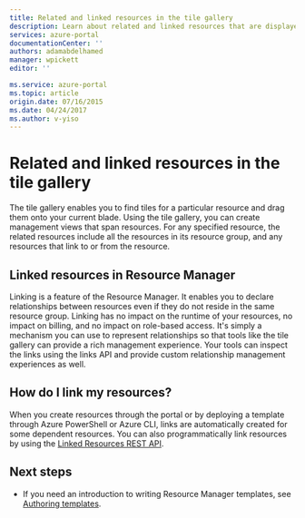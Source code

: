 ```yaml
---
title: Related and linked resources in the tile gallery
description: Learn about related and linked resources that are displayed in the tile gallery of the Azure preview portal.
services: azure-portal
documentationCenter: ''
authors: adamabdelhamed
manager: wpickett
editor: ''

ms.service: azure-portal
ms.topic: article
origin.date: 07/16/2015
ms.date: 04/24/2017
ms.author: v-yiso
---
```


# Related and linked resources in the tile gallery

The tile gallery enables you to find tiles for a particular resource and drag them onto your current blade. 
Using the tile gallery, you can create management views that span resources. 
For any specified resource, the related resources include all the resources in its resource group, and any resources that link to or from the resource.

## Linked resources in Resource Manager
Linking is a feature of the Resource Manager.  It enables you to declare relationships between 
resources even if they do not reside in the same resource group. Linking has no impact on the runtime 
of your resources, no impact on billing, and no impact on role-based access.  It's simply a mechanism you can 
use to represent relationships so that tools like the tile gallery can provide a rich management 
experience.  Your tools can inspect the links using the links API and provide custom relationship 
management experiences as well. 

## How do I link my resources?

When you create resources through the portal or by deploying a template through Azure PowerShell or Azure CLI, links are 
automatically created for some dependent resources. You can also programmatically link resources by using the 
[Linked Resources REST API](https://docs.microsoft.com/en-us/rest/api/resources/resourcelinks).

## Next steps
* If you need an introduction to writing Resource Manager templates, see [Authoring templates](../azure-resource-manager/resource-group-authoring-templates.md).
